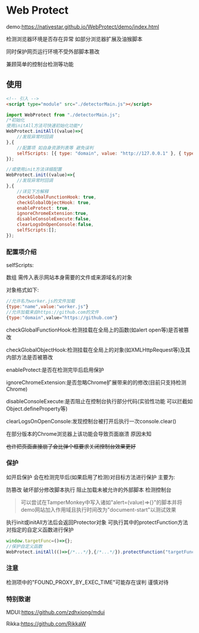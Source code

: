 # Web Protect

demo:https://nativestar.github.io/WebProtect/demo/index.html

检测浏览器环境是否存在异常 如部分浏览器扩展及油猴脚本

同时保护网页运行环境不受外部脚本篡改

兼顾简单的控制台检测等功能

## 使用

````html
<!-- 引入 -->
<script type="module" src="./detectorMain.js"></script>
````

````javascript
import WebProtect from "./detectorMain.js";
/*初始化
使用initAll方法可快速初始化功能*/
WebProtect.initAll((value)=>{
    //发现异常时回调
},{
    //配置项 如自身资源列表等 避免误判
    selfScripts: [{ type: "domain", value: "http://127.0.0.1" }, { type: "name", value: "main.js" }],
});

//或使用init方法详细配置
WebProtect.init((value)=>{
    //发现异常时回调
},{
    //详见下方解释
    checkGlobalFunctionHook: true,
    checkGlobalObjectHook: true,
    enableProtect: true,
    ignoreChromeExtension:true,
    disableConsoleExecute:false,
    clearLogsOnOpenConsole:false,
    selfScripts:[];
});
````
### 配置项介绍

selfScripts:

数组 需传入表示网站本身需要的文件或来源域名的对象

对象格式如下:
````javascript
//允许名为worker.js的文件加载
{type:"name",value:"worker.js"}
//允许加载来自https://github.com的文件
{type:"domain",value="https://github.com"}
````

checkGlobalFunctionHook:检测挂载在全局上的函数(如alert open等)是否被篡改

checkGlobalObjectHook:检测挂载在全局上的对象(如XMLHttpRequest等)及其内部方法是否被篡改

enableProtect:是否在检测完毕后启用保护

ignoreChromeExtension:是否忽略Chrome扩展带来的的修改(目前只支持检测Chrome)

disableConsoleExecute:是否阻止在控制台执行部分代码(实验性功能 可以拦截如Object.defineProperty等)

clearLogsOnOpenConsole:发现控制台被打开后执行一次console.clear()

在部分版本的Chrome浏览器上该功能会导致页面崩溃 原因未知

~~也许把页面直接崩了会比弹个框要求关闭控制台效果更好~~


### 保护

如开启保护 会在检测完毕后(如果启用了检测)对目标方法进行保护 主要为:

防篡改 破坏部分修改脚本执行 阻止加载未被允许的外部脚本 检测控制台
> 可以尝试在TamperMonkey中写入诸如"alert=(value)=>{}"的脚本并将demo网站加入作用域且执行时间改为"document-start"以测试效果

执行init或initAll方法后会返回Protector对象 可执行其中的protectFunction方法对指定的自定义函数进行保护

````javascript
window.targetFunc=()=>{};
//保护自定义函数
WebProtect.initAll(()=>{/*...*/},{/*...*/}).protectFunction("targetFunc",window);
````

### 注意

检测项中的"FOUND_PROXY_BY_EXEC_TIME"可能存在误判 谨慎对待

### 特别致谢

MDUI:https://github.com/zdhxiong/mdui

Rikka:https://github.com/RikkaW
